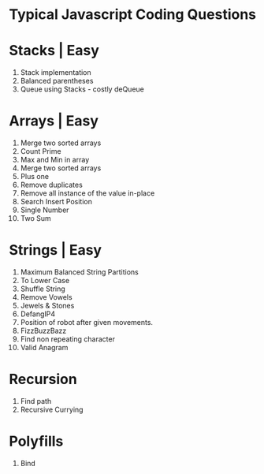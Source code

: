 # Typical Javascript Coding Questions
# Stacks | Easy
1. Stack implementation
2. Balanced parentheses
3. Queue using Stacks - costly deQueue

# Arrays | Easy
1. Merge two sorted arrays 
2. Count Prime
3. Max and Min in array
4. Merge two sorted arrays
5. Plus one
6. Remove duplicates
7. Remove all instance of the value in-place
8. Search Insert Position
9. Single Number
10. Two Sum

# Strings | Easy
1. Maximum Balanced String Partitions
2. To Lower Case
3. Shuffle String
4. Remove Vowels
5. Jewels & Stones
6. DefangIP4 
7. Position of robot after given movements.
8. FizzBuzzBazz
9. Find non repeating character
10. Valid Anagram

# Recursion 
1. Find path
2. Recursive Currying

# Polyfills
1. Bind